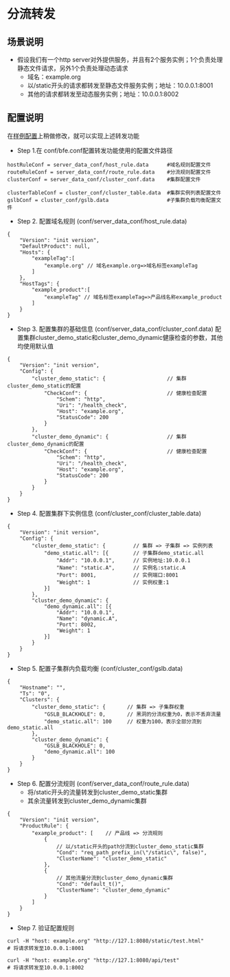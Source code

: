 # 分流转发

## 场景说明

* 假设我们有一个http server对外提供服务，并且有2个服务实例；1个负责处理静态文件请求，另外1个负责处理动态请求
  * 域名：example.org
  * 以/static开头的请求都转发至静态文件服务实例；地址：10.0.0.1:8001
  * 其他的请求都转发至动态服务实例；地址：10.0.0.1:8002

## 配置说明
在[样例配置](../../../conf/)上稍做修改，就可以实现上述转发功能

* Step 1.在 conf/bfe.conf配置转发功能使用的配置文件路径

```
hostRuleConf = server_data_conf/host_rule.data      #域名规则配置文件
routeRuleConf = server_data_conf/route_rule.data    #分流规则配置文件
clusterConf = server_data_conf/cluster_conf.data    #集群配置文件

clusterTableConf = cluster_conf/cluster_table.data  #集群实例列表配置文件
gslbConf = cluster_conf/gslb.data                   #子集群负载均衡配置文件
```

* Step 2. 配置域名规则 (conf/server_data_conf/host_rule.data)

```
{
    "Version": "init version",
    "DefaultProduct": null,
    "Hosts": {
        "exampleTag":[
            "example.org" // 域名example.org=>域名标签exampleTag
        ]
    },
    "HostTags": {
        "example_product":[
            "exampleTag" // 域名标签exampleTag=>产品线名称example_product
        ]
    }
}
```

* Step 3. 配置集群的基础信息 (conf/server_data_conf/cluster_conf.data)
配置集群cluster_demo_static和cluster_demo_dynamic健康检查的参数，其他均使用默认值

```
{
    "Version": "init version",
    "Config": {
        "cluster_demo_static": {                    // 集群cluster_demo_static的配置
            "CheckConf": {                          // 健康检查配置
                "Schem": "http",
                "Uri": "/health_check",
                "Host": "example.org",
                "StatusCode": 200
            }
        },
        "cluster_demo_dynamic": {                   // 集群cluster_demo_dynamic的配置
            "CheckConf": {                          // 健康检查配置
                "Schem": "http",
                "Uri": "/health_check",
                "Host": "example.org",
                "StatusCode": 200
            }
        }
    }
}
```

* Step 4. 配置集群下实例信息 (conf/cluster_conf/cluster_table.data)

```
{
    "Version": "init version",
    "Config": {
        "cluster_demo_static": {         // 集群 => 子集群 => 实例列表
            "demo_static.all": [{        // 子集群demo_static.all
                "Addr": "10.0.0.1",      // 实例地址:10.0.0.1
                "Name": "static.A",      // 实例名:static.A
                "Port": 8001,            // 实例端口:8001
                "Weight": 1              // 实例权重:1
            }]
        },
        "cluster_demo_dynamic": {
            "demo_dynamic.all": [{
                "Addr": "10.0.0.1",
                "Name": "dynamic.A",
                "Port": 8002,
                "Weight": 1
            }]
        }
    }
}
```

* Step 5. 配置子集群内负载均衡 (conf/cluster_conf/gslb.data)

```
{
    "Hostname": "",
    "Ts": "0",
    "Clusters": {
        "cluster_demo_static": {       // 集群 => 子集群权重
            "GSLB_BLACKHOLE": 0,       // 黑洞的分流权重为0，表示不丢弃流量
            "demo_static.all": 100     // 权重为100，表示全部分流到demo_static.all
        },
        "cluster_demo_dynamic": {
            "GSLB_BLACKHOLE": 0,
            "demo_dynamic.all": 100
        }
    }
}
```

* Step 6. 配置分流规则 (conf/server_data_conf/route_rule.data)
  * 将/static开头的流量转发到cluster_demo_static集群
  * 其余流量转发到cluster_demo_dynamic集群

```
{
    "Version": "init version",
    "ProductRule": {
        "example_product": [    // 产品线 => 分流规则
            {
                // 以/static开头的path分流到cluster_demo_static集群
                "Cond": "req_path_prefix_in(\"/static\", false)",  
                "ClusterName": "cluster_demo_static"
            },
            {
                // 其他流量分流到cluster_demo_dynamic集群
                "Cond": "default_t()",
                "ClusterName": "cluster_demo_dynamic"
            }
        ]
    }
}
```

* Step 7. 验证配置规则

```
curl -H "host: example.org" "http://127.1:8080/static/test.html"  
# 将请求转发至10.0.0.1:8001

curl -H "host: example.org" "http://127.1:8080/api/test" 
# 将请求转发至10.0.0.1:8002
```
